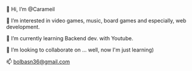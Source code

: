 👋 Hi, I’m @Carameil

👀 I’m interested in video games, music, board games and especially, web development.

🌱 I’m currently learning Backend dev. with Youtube.

💞️ I’m looking to collaborate on ... well, now I'm just learning)

📫 bolbasn36@gmail.com


<!---
Carameil/Carameil is a ✨ special ✨ repository because its `README.md` (this file) appears on your GitHub profile.
You can click the Preview link to take a look at your changes.
--->
